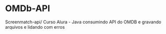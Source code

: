 # OMDb-API
Screenmatch-api/
Curso Alura - Java consumindo API do OMDB e gravando arquivos e lidando com erros
